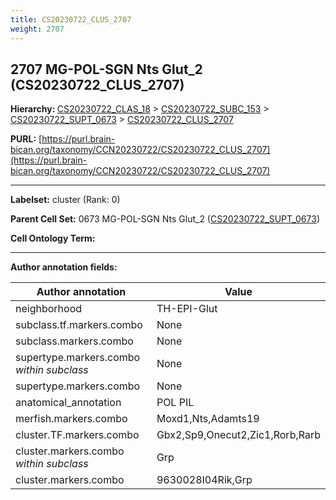 ```yaml
---
title: CS20230722_CLUS_2707
weight: 2707
---
```

## 2707 MG-POL-SGN Nts Glut_2 (CS20230722_CLUS_2707)
<b>Hierarchy: </b>
[CS20230722_CLAS_18](../CS20230722_CLAS_18) >
[CS20230722_SUBC_153](../CS20230722_SUBC_153) >
[CS20230722_SUPT_0673](../CS20230722_SUPT_0673) >
[CS20230722_CLUS_2707](../CS20230722_CLUS_2707)

**PURL:** [https://purl.brain-bican.org/taxonomy/CCN20230722/CS20230722_CLUS_2707](https://purl.brain-bican.org/taxonomy/CCN20230722/CS20230722_CLUS_2707)

---


**Labelset:** cluster (Rank: 0)

**Parent Cell Set:** 0673 MG-POL-SGN Nts Glut_2 ([CS20230722_SUPT_0673](../CS20230722_SUPT_0673))



**Cell Ontology Term:** 

[MARKER GENES.]: #


---

[TRANSFERRED ANNOTATIONS.]: #


[AUTHOR ANNOTATION FIELDS.]: #


**Author annotation fields:**

| Author annotation | Value |
|-------------------|-------|
|neighborhood|TH-EPI-Glut|
|subclass.tf.markers.combo|None|
|subclass.markers.combo|None|
|supertype.markers.combo _within subclass_|None|
|supertype.markers.combo|None|
|anatomical_annotation|POL PIL|
|merfish.markers.combo|Moxd1,Nts,Adamts19|
|cluster.TF.markers.combo|Gbx2,Sp9,Onecut2,Zic1,Rorb,Rarb|
|cluster.markers.combo _within subclass_|Grp|
|cluster.markers.combo|9630028I04Rik,Grp|
